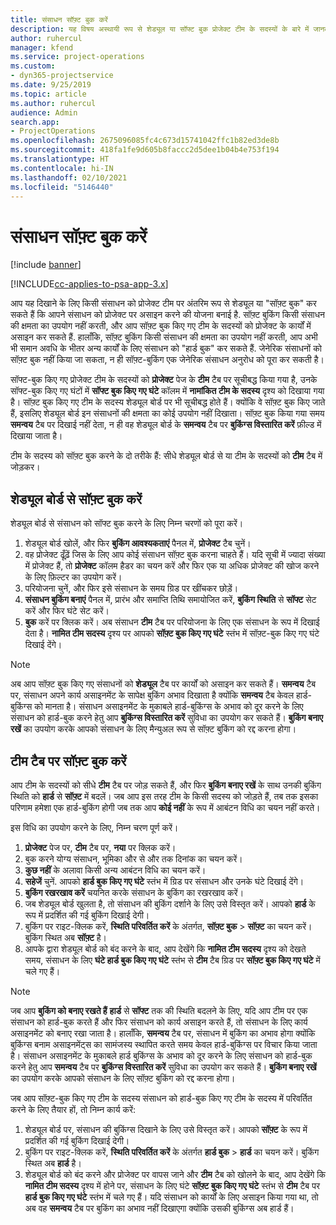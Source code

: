 ```yaml
---
title: संसाधन सॉफ़्ट बुक करें
description: यह विषय अस्थायी रूप से शेड्यूल या सॉफ्ट बुक प्रोजेक्ट टीम के सदस्यों के बारे में जानकारी प्रदान करता है।
author: ruhercul
manager: kfend
ms.service: project-operations
ms.custom:
- dyn365-projectservice
ms.date: 9/25/2019
ms.topic: article
ms.author: ruhercul
audience: Admin
search.app:
- ProjectOperations
ms.openlocfilehash: 2675096085fc4c673d15741042ffc1b82ed3de8b
ms.sourcegitcommit: 418fa1fe9d605b8faccc2d5dee1b04b4e753f194
ms.translationtype: HT
ms.contentlocale: hi-IN
ms.lasthandoff: 02/10/2021
ms.locfileid: "5146440"
---
```

# <a name="soft-book-a-resource"></a>संसाधन सॉफ़्ट बुक करें

[!include [banner](../includes/psa-now-project-operations.md)]

[!INCLUDE[cc-applies-to-psa-app-3.x](../includes/cc-applies-to-psa-app-3x.md)]

आप यह दिखाने के लिए किसी संसाधन को प्रोजेक्ट टीम पर अंतरिम रूप से शेड्यूल या "सॉफ़्ट बुक" कर सकते हैं कि आपने संसाधन को प्रोजेक्ट पर असाइन करने की योजना बनाई है. सॉफ़्ट बुकिंग किसी संसाधन की क्षमता का उपयोग नहीं करती, और आप सॉफ़्ट बुक किए गए टीम के सदस्यों को प्रोजेक्ट के कार्यों में असाइन कर सकते हैं. हालाँकि, सॉफ़्ट बुकिंग किसी संसाधन की क्षमता का उपयोग नहीं करती, आप अभी भी समान अवधि के भीतर अन्य कार्यों के लिए संसाधन को "हार्ड बुक" कर सकते हैं. जेनेरिक संसाधनों को सॉफ़्ट बुक नहीं किया जा सकता, न ही सॉफ़्ट-बुकिंग एक जेनेरिक संसाधन अनुरोध को पूरा कर सकती है।

सॉफ्ट-बुक किए गए प्रोजेक्ट टीम के सदस्यों को **प्रोजेक्ट** पेज के **टीम** टैब पर सूचीबद्ध किया गया है, उनके सॉफ्ट-बुक किए गए घंटों में **सॉफ्ट बुक किए गए घंटे** कॉलम में **नामांकित टीम के सदस्य** दृश्य को दिखाया गया है। सॉफ़्ट बुक किए गए टीम के सदस्य शेड्यूल बोर्ड पर भी सूचीबद्ध होते हैं। क्योंकि वे सॉफ़्ट बुक किए जाते हैं, इसलिए शेड्यूल बोर्ड इन संसाधनों की क्षमता का कोई उपयोग नहीं दिखाता। सॉफ़्ट बुक किया गया समय **समन्वय** टैब पर दिखाई नहीं देता, न ही वह शेड्यूल बोर्ड के **समन्वय** टैब पर **बुकिंग्स विस्तारित करें** फ़ील्ड में दिखाया जाता है। 

टीम के सदस्य को सॉफ़्ट बुक करने के दो तरीके हैं: सीधे शेड्यूल बोर्ड से या टीम के सदस्यों को **टीम** टैब में जोड़कर। 

## <a name="soft-book-from-the-schedule-board"></a>शेड्यूल बोर्ड से सॉफ़्ट बुक करें
शेड्यूल बोर्ड से संसाधन को सॉफ्ट बुक करने के लिए निम्न चरणों को पूरा करें। 

1. शेड्यूल बोर्ड खोलें, और फिर **बुकिंग आवश्यकताएं** पैनल में, **प्रोजेक्ट** टैब चुनें।
2. वह प्रोजेक्ट ढूँढ़ें जिस के लिए आप कोई संसाधन सॉफ़्ट बुक करना चाहते हैं। यदि सूची में ज्यादा संख्या में प्रोजेक्ट हैं, तो **प्रोजेक्ट** कॉलम हैडर का चयन करें और फिर एक या अधिक प्रोजेक्ट की खोज करने के लिए फ़िल्टर का उपयोग करें।
3. परियोजना चुनें, और फिर इसे संसाधन के समय ग्रिड पर खींचकर छोड़ें।
5. **संसाधन बुकिंग बनाएं** पैनल में, प्रारंभ और समाप्ति तिथि समायोजित करें, **बुकिंग स्थिति** से **सॉफ्ट** सेट करें और फिर घंटे सेट करें। 
6. **बुक** करें पर क्लिक करें। अब संसाधन **टीम** टैब पर परियोजना के लिए एक संसाधन के रूप में दिखाई देता है। **नामित टीम सदस्य** दृश्य पर आपको **सॉफ़्ट बुक किए गए घंटे** स्तंभ में सॉफ़्ट-बुक किए गए घंटे दिखाई देंगे।

> [!NOTE]
> अब आप सॉफ़्ट बुक किए गए संसाधनों को **शेड्यूल** टैब पर कार्यों को असाइन कर सकते हैं। **समन्वय** टैब पर, संसाधन अपने कार्य असाइनमेंट के सापेक्ष बुकिंग अभाव दिखाता है क्योंकि **समन्वय** टैब केवल हार्ड-बुकिंग्स को मानता है। संसाधन असाइनमेंट के मुकाबले हार्ड-बुकिंग्स के अभाव को दूर करने के लिए संसाधन को हार्ड-बुक करने हेतु आप **बुकिंग्स विस्तारित करें** सुविधा का उपयोग कर सकते हैं। **बुकिंग बनाए रखें** का उपयोग करके आपको संसाधन के लिए मैन्युअल रूप से सॉफ़्ट बुकिंग को रद्द करना होगा।

## <a name="soft-book-on-the-team-tab"></a>टीम टैब पर सॉफ़्ट बुक करें

आप टीम के सदस्यों को सीधे **टीम** टैब पर जोड़ सकते हैं, और फिर **बुकिंग बनाए रखें** के साथ उनकी बुकिंग स्थिति को **हार्ड** से **सॉफ़्ट** में बदलें। जब आप इस तरह टीम के किसी सदस्य को जोड़ते हैं, तब तक इसका परिणाम हमेशा एक हार्ड-बुकिंग होगी जब तक आप **कोई नहीं** के रूप में आबंटन विधि का चयन नहीं करते।

इस विधि का उपयोग करने के लिए, निम्न चरण पूर्ण करें।

1. **प्रोजेक्ट** पेज पर, **टीम** टैब पर, **नया** पर क्लिक करें।
2. बुक करने योग्य संसाधन, भूमिका और से और तक दिनांक का चयन करें।
3. **कुछ नहीं** के अलावा किसी अन्य आबंटन विधि का चयन करें।
4. **सहेजें** चुनें. आपको **हार्ड बुक किए गए घंटे** स्तंभ में ग्रिड पर संसाधन और उनके घंटे दिखाई देंगे।
5. **बुकिंग रखरखाव करें** चयनित करके संसाधन के बुकिंग का रखरखाव करें।
6. जब शेड्यूल बोर्ड खुलता है, तो संसाधन की बुकिंग दर्शाने के लिए उसे विस्तृत करें। आपको **हार्ड** के रूप में प्रदर्शित की गई बुकिंग दिखाई देगी।
7. बुकिंग पर राइट-क्लिक करें, **स्थिति परिवर्तित करें** के अंतर्गत, **सॉफ़्ट बुक** \> **सॉफ़्ट** का चयन करें। बुकिंग स्थित अब **सॉफ़्ट** है।
8. आपके द्वारा शेड्यूल बोर्ड को बंद करने के बाद, आप देखेंगे कि **नामित टीम सदस्य** दृश्य को देखते समय, संसाधन के लिए **घंटे हार्ड बुक किए गए घंटे** स्तंभ से **टीम** टैब ग्रिड पर **सॉफ़्ट बुक किए गए घंटे** में चले गए हैं।

> [!NOTE]
> जब आप **बुकिंग को बनाए रखते हैं** **हार्ड** से **सॉफ्ट** तक की स्थिति बदलने के लिए, यदि आप टीम पर एक संसाधन को हार्ड-बुक करते हैं और फिर संसाधन को कार्य असाइन करते हैं, तो संसाधन के लिए कार्य असाइनमेंट को बनाए रखा जाता है। हालाँकि, **समन्वय** टैब पर, संसाधन में बुकिंग का अभाव होगा क्योंकि बुकिंग्स बनाम असाइनमेंट्स का सामंजस्य स्थापित करते समय केवल हार्ड-बुकिंग्स पर विचार किया जाता है। संसाधन असाइनमेंट के मुकाबले हार्ड बुकिंग्स के अभाव को दूर करने के लिए संसाधन को हार्ड-बुक करने हेतु आप **समन्वय** टैब पर **बुकिंग्स विस्तारित करें** सुविधा का उपयोग कर सकते हैं। **बुकिंग बनाए रखें** का उपयोग करके आपको संसाधन के लिए सॉफ़्ट बुकिंग को रद्द करना होगा।

जब आप सॉफ़्ट-बुक किए गए टीम के सदस्य संसाधन को हार्ड-बुक किए गए टीम के सदस्य में परिवर्तित करने के लिए तैयार हों, तो निम्न कार्य करें:

1. शेड्यूल बोर्ड पर, संसाधन की बुकिंग्स दिखाने के लिए उसे विस्तृत करें। आपको **सॉफ़्ट** के रूप में प्रदर्शित की गई बुकिंग दिखाई देगी।
2. बुकिंग पर राइट-क्लिक करें, **स्थिति परिवर्तित करें** के अंतर्गत **हार्ड बुक** \> **हार्ड** का चयन करें। बुकिंग स्थित अब **हार्ड** है।
3. शेड्यूल बोर्ड को बंद करने और प्रोजेक्ट पर वापस जाने और **टीम** टैब को खोलने के बाद, आप देखेंगे कि **नामित टीम सदस्य** दृश्य में होने पर, संसाधन के लिए घंटे **सॉफ़्ट बुक किए गए घंटे** स्तंभ से **टीम** टैब पर **हार्ड बुक किए गए घंटे** स्तंभ में चले गए हैं। यदि संसाधन को कार्यों के लिए असाइन किया गया था, तो अब वह **समन्वय** टैब पर बुकिंग का अभाव नहीं दिखाएगा क्योंकि उसकी बुकिंग्स अब हार्ड हैं।

